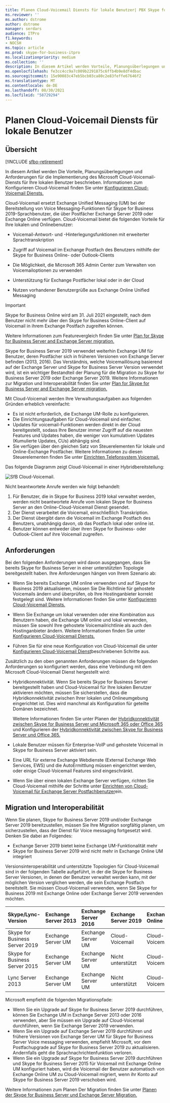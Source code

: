 ```yaml
---
title: Planen Cloud-Voicemail Diensts für lokale Benutzer| PBX Skype for Business Server 2019
ms.reviewer: ''
ms.author: dstrome
author: dstrome
manager: serdars
audience: ITPro
f1.keywords:
- NOCSH
ms.topic: article
ms.prod: skype-for-business-itpro
ms.localizationpriority: medium
ms.collection: ''
description: In diesem Artikel werden Vorteile, Planungsüberlegungen und Anforderungen für die Implementierung des Microsoft Cloud-Voicemail-Diensts beschrieben. Informationen zum Konfigurieren von Cloud-Voicemail finden Sie unter "Konfigurieren von Cloud-Voicemail".
ms.openlocfilehash: fe3cc4cc9a7c009b2291875c6ffb4b9e8df4dbac
ms.sourcegitcommit: 15e90083c47eb5bcb03ca80c2e83feffe67646f2
ms.translationtype: MT
ms.contentlocale: de-DE
ms.lasthandoff: 08/30/2021
ms.locfileid: "58729294"
---
```

# <a name="plan-cloud-voicemail-service-for-on-premises-users"></a>Planen Cloud-Voicemail Diensts für lokale Benutzer

## <a name="overview"></a>Übersicht

[!INCLUDE [sfbo-retirement](../../Hub/includes/sfbo-retirement.md)]

In diesem Artikel werden Die Vorteile, Planungsüberlegungen und Anforderungen für die Implementierung des Microsoft Cloud-Voicemail-Diensts für Ihre lokalen Benutzer beschrieben. Informationen zum Konfigurieren Cloud-Voicemail finden Sie unter [Konfigurieren Cloud-Voicemail Diensts.](configure-cloud-voicemail.md)

Cloud-Voicemail ersetzt Exchange Unified Messaging (UM) bei der Bereitstellung von Voice Messaging-Funktionen für Skype for Business 2019-Sprachbenutzer, die über Postfächer Exchange Server 2019 oder Exchange Online verfügen. Cloud-Voicemail bietet die folgenden Vorteile für Ihre lokalen und Onlinebenutzer:

- Voicemail-Antwort- und -Hinterlegungsfunktionen mit erweiterter Sprachtranskription

- Zugriff auf Voicemail im Exchange Postfach des Benutzers mithilfe der Skype for Business Online- oder Outlook-Clients

- Die Möglichkeit, die Microsoft 365 Admin Center zum Verwalten von Voicemailoptionen zu verwenden

- Unterstützung für Exchange Postfächer lokal oder in der Cloud

- Nutzen vorhandener Benutzergrüße aus Exchange Online Unified Messaging

> [!Important]
> Skype for Business Online wird am 31. Juli 2021 eingestellt, nach dem Benutzer nicht mehr über den Skype for Business Online-Client auf Voicemail in ihrem Exchange Postfach zugreifen können.

Weitere Informationen zum Featurevergleich finden Sie unter [Plan for Skype for Business Server and Exchange Server migration.](plan-um-migration.md)

Skype for Business Server 2019 verwendet weiterhin Exchange UM für Benutzer, deren Postfächer sich in früheren Versionen von Exchange Server befinden (2013, 2016).  Das Verständnis, welche Voicemaillösung basierend auf der Exchange Server und Skype for Business Server Version verwendet wird, ist ein wichtiger Bestandteil der Planung für die Migration zu Skype for Business Server 2019 oder Exchange Server 2019. Weitere Informationen zur Migration und Interoperabilität finden Sie unter [Plan for Skype for Business Server and Exchange Server migration.](plan-um-migration.md)

Mit Cloud-Voicemail werden Ihre Verwaltungsaufgaben aus folgenden Gründen erheblich vereinfacht:

- Es ist nicht erforderlich, die Exchange UM-Rolle zu konfigurieren.
- Die Einrichtungsaufgaben für Cloud-Voicemail sind einfacher.
- Updates für voicemail-Funktionen werden direkt in der Cloud bereitgestellt, sodass Ihre Benutzer immer Zugriff auf die neuesten Features und Updates haben, die weniger von kumulativen Updates (Kumulierte Updates, CUs) abhängig sind.
- Sie verfügen über den gleichen Satz von Steuerelementen für lokale und Online-Exchange Postfächer. Weitere Informationen zu diesen Steuerelementen finden Sie unter [Einrichten Telefonsystem Voicemail.](https://support.office.com/article/Set-up-Phone-System-voicemail-Admin-help-9c590873-b014-4df3-9e27-1bb97322a79d)

Das folgende Diagramm zeigt Cloud-Voicemail in einer Hybridbereitstellung:

![SfB Cloud-Voicemail.](../../sfbserver2019/media/plan-cloud-voice-mail-server1.png)

Nicht beantwortete Anrufe werden wie folgt behandelt:  

1. Für Benutzer, die in Skype for Business 2019 lokal verwaltet werden, werden nicht beantwortete Anrufe vom lokalen Skype for Business Server an den Online-Cloud-Voicemail Dienst gesendet.
2. Der Dienst verarbeitet die Voicemail, einschließlich Transkription.
3. Der Dienst übergibt dann die Voicemail im Exchange Postfach des Benutzers, unabhängig davon, ob das Postfach lokal oder online ist.  
4. Benutzer können entweder über ihren Skype for Business- oder Outlook-Client auf ihre Voicemail zugreifen.

## <a name="requirements"></a>Anforderungen

Bei den folgenden Anforderungen wird davon ausgegangen, dass Sie bereits Skype for Business Server in einer unterstützten Topologie bereitgestellt haben.  Ihre Anforderungen hängen von Ihrem Szenario ab:

- Wenn Sie bereits Exchange UM online verwenden und auf Skype for Business 2019 aktualisieren, müssen Sie Die Richtlinie für gehostete Voicemails ändern und überprüfen, ob Ihre Hostinganbieter korrekt festgelegt sind. Weitere Informationen finden Sie unter [Konfigurieren Cloud-Voicemail Diensts.](configure-cloud-voicemail.md)

- Wenn Sie Exchange um lokal verwenden oder eine Kombination aus Benutzern haben, die Exchange UM online und lokal verwenden, müssen Sie sowohl Ihre gehostete Voicemailrichtlinie als auch den Hostinganbieter ändern.  Weitere Informationen finden Sie unter [Konfigurieren Cloud-Voicemail Diensts.](configure-cloud-voicemail.md)

- Führen Sie für eine neue Konfiguration von Cloud-Voicemail die unter [Konfigurieren Cloud-Voicemail Dienst](configure-cloud-voicemail.md)beschriebenen Schritte aus.

Zusätzlich zu den oben genannten Anforderungen müssen die folgenden Anforderungen so konfiguriert werden, dass eine Verbindung mit dem Microsoft Cloud-Voicemail Dienst hergestellt wird:

- Hybridkonnektivität. Wenn Sie bereits Skype for Business Server bereitgestellt haben und Cloud-Voicemail für Ihre lokalen Benutzer aktivieren möchten, müssen Sie sicherstellen, dass die Hybridkonnektivität zwischen Ihrer lokalen und Onlineumgebung eingerichtet ist. Dies wird manchmal als Konfiguration für geteilte Domänen bezeichnet.

   Weitere Informationen finden Sie unter Planen der [Hybridkonnektivität zwischen Skype for Business Server und Microsoft 365 oder Office 365](plan-hybrid-connectivity.md) und Konfigurieren der [Hybridkonnektivität zwischen Skype for Business Server und Office 365.](configure-hybrid-connectivity.md)

- Lokale Benutzer müssen für Enterprise-VoIP und gehostete Voicemail in Skype for Business Server aktiviert sein.

- Eine URL für externe Exchange Webdienste (External Exchange Web Services, EWS) und die AutoErmittlung müssen eingerichtet werden, oder einige Cloud-Voicemail Features sind eingeschränkt.

- Wenn Sie über einen lokalen Exchange Server verfügen, richten Sie Cloud-Voicemail mithilfe der Schritte unter [Einrichten von Cloud-Voicemail für Exchange Server Postfachbenutzer](/microsoftteams/set-up-phone-system-voicemail#set-up-cloud-voicemail-for-exchange-server-mailbox-users)ein.

## <a name="migration-and-interoperability"></a>Migration und Interoperabilität

Wenn Sie planen, Skype for Business Server 2019 und/oder Exchange Server 2019 bereitzustellen, müssen Sie Ihre Migration sorgfältig planen, um sicherzustellen, dass der Dienst für Voice messaging fortgesetzt wird. Denken Sie dabei an Folgendes:

- Exchange Server 2019 bietet keine Exchange UM-Funktionalität mehr
- Skype for Business Server 2019 wird nicht mehr in Exchange Online UM integriert

Versionsinteroperabilität und unterstützte Topologien für Cloud-Voicemail sind in der folgenden Tabelle aufgeführt, in der die Skype for Business Server Versionen, in denen der Benutzer verwaltet werden kann, mit der möglichen Version verglichen werden, die sein Exchange Postfach bereitstellt. Sie müssen Cloud-Voicemail verwenden, wenn Sie Skype for Business 2019 mit Exchange Online oder Exchange Server 2019 verwenden möchten.

| Skype/Lync-Version | Exchange Server 2013 | Exchange Server 2016 | Exchange Server 2019 | Exchange Online   |
|:---    |:--- |:--- |:--- |:---  |
| Skype for Business Server 2019 | Exchange Server UM | Exchange Server UM | Cloud-Voicemail | Cloud-Voicemail |
| Skype for Business Server 2015 | Exchange Server UM | Exchange Server UM | Nicht unterstützt | Cloud-Voicemail |
| Lync Server 2013 <br>  | Exchange Server UM | Exchange Server UM | Nicht unterstützt | Cloud-Voicemail |

Microsoft empfiehlt die folgenden Migrationspfade:

- Wenn Sie ein Upgrade auf Skype for Business Server 2019 durchführen, können Sie Exchange UM in Exchange Server 2013 oder 2016 verwenden, aber Sie müssen ein Upgrade auf Cloud-Voicemail durchführen, wenn Sie Exchange Server 2019 verwenden.
- Wenn Sie ein Upgrade auf Exchange Server 2019 durchführen und frühere Versionen von Exchange Server UM für Skype for Business Server Voice messaging verwenden, empfiehlt Microsoft, vor dem Postfachupgrade auf Skype for Business Server 2019 zu aktualisieren.  Andernfalls geht die Sprachnachrichtenfunktion verloren.
- Wenn Sie ein Upgrade auf Skype for Business Server 2019 durchführen und Skype for Business Server 2015 für Voicemail mit Exchange Online UM konfiguriert haben, wird die Voicemail der Benutzer automatisch von Exchange Online UM zu Cloud-Voicemail migriert, wenn ihr Konto auf Skype for Business Server 2019 verschoben wird. 

Weitere Informationen zum Planen Der Migration finden Sie unter [Planen der Skype for Business Server und Exchange Server Migration.](plan-um-migration.md)